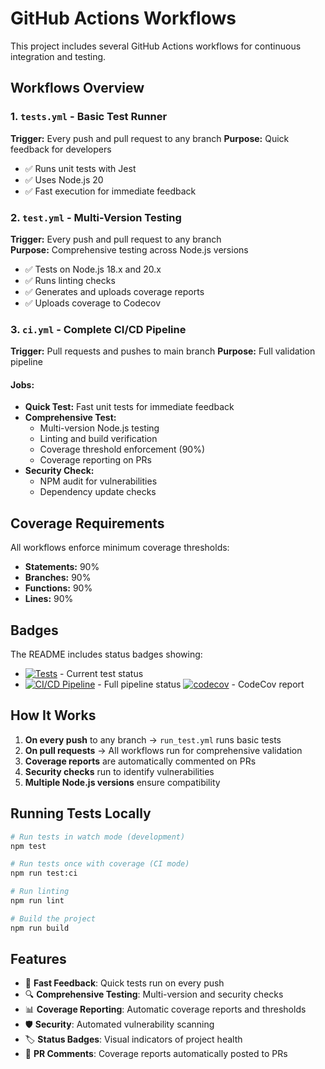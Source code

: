 # GitHub Actions Workflows

This project includes several GitHub Actions workflows for continuous integration and testing.

## Workflows Overview

### 1. `tests.yml` - Basic Test Runner
**Trigger:** Every push and pull request to any branch
**Purpose:** Quick feedback for developers

- ✅ Runs unit tests with Jest
- ✅ Uses Node.js 20
- ✅ Fast execution for immediate feedback

### 2. `test.yml` - Multi-Version Testing
**Trigger:** Every push and pull request to any branch  
**Purpose:** Comprehensive testing across Node.js versions

- ✅ Tests on Node.js 18.x and 20.x
- ✅ Runs linting checks
- ✅ Generates and uploads coverage reports
- ✅ Uploads coverage to Codecov

### 3. `ci.yml` - Complete CI/CD Pipeline
**Trigger:** Pull requests and pushes to main branch
**Purpose:** Full validation pipeline

#### Jobs:
- **Quick Test:** Fast unit tests for immediate feedback
- **Comprehensive Test:** 
  - Multi-version Node.js testing
  - Linting and build verification
  - Coverage threshold enforcement (90%)
  - Coverage reporting on PRs
- **Security Check:**
  - NPM audit for vulnerabilities
  - Dependency update checks

## Coverage Requirements

All workflows enforce minimum coverage thresholds:
- **Statements:** 90%
- **Branches:** 90% 
- **Functions:** 90%
- **Lines:** 90%

## Badges

The README includes status badges showing:
- [![Tests](https://github.com/dinizkyh/Modul-5-Assignment-11-Dini-Zakiyah/actions/workflows/tests.yml/badge.svg)](https://github.com/dinizkyh/Modul-5-Assignment-11-Dini-Zakiyah/actions/workflows/tests.yml) - Current test status
- [![CI/CD Pipeline](https://github.com/dinizkyh/Modul-5-Assignment-11-Dini-Zakiyah/actions/workflows/ci.yml/badge.svg)](https://github.com/dinizkyh/Modul-5-Assignment-11-Dini-Zakiyah/actions/workflows/ci.yml) - Full pipeline status
[![codecov](https://codecov.io/gh/dinizkyh/Modul-5-Assignment-11-Dini-Zakiyah/branch/main/graph/badge.svg)](https://codecov.io/gh/dinizkyh/Modul-5-Assignment-11-Dini-Zakiyah) - CodeCov report

## How It Works

1. **On every push** to any branch → `run_test.yml` runs basic tests
2. **On pull requests** → All workflows run for comprehensive validation
3. **Coverage reports** are automatically commented on PRs
4. **Security checks** run to identify vulnerabilities
5. **Multiple Node.js versions** ensure compatibility

## Running Tests Locally

```bash
# Run tests in watch mode (development)
npm test

# Run tests once with coverage (CI mode)
npm run test:ci

# Run linting
npm run lint

# Build the project
npm run build
```

## Features

- 🚀 **Fast Feedback**: Quick tests run on every push
- 🔍 **Comprehensive Testing**: Multi-version and security checks
- 📊 **Coverage Reporting**: Automatic coverage reports and thresholds
- 🛡️ **Security**: Automated vulnerability scanning
- 🏷️ **Status Badges**: Visual indicators of project health
- 💬 **PR Comments**: Coverage reports automatically posted to PRs
